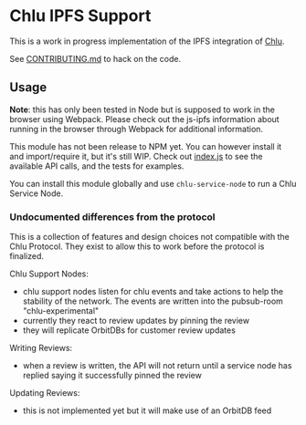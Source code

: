 # Chlu IPFS Support

This is a work in progress implementation of the IPFS integration of [Chlu](https://chlu.io).

See [CONTRIBUTING.md](https://github.com/ChluNetwork/chlu-ipfs-support/blob/master/CONTRIBUTING.md) to hack on the code.

## Usage

__Note__: this has only been tested in Node but is supposed to work in the browser using Webpack. Please check out the js-ipfs information about running in the browser through Webpack for additional information.

This module has not been release to NPM yet. You can however install it and import/require it, but it's still WIP. Check out [index.js]() to see the available API calls, and the tests for examples.

You can install this module globally and use `chlu-service-node` to run a Chlu Service Node.

### Undocumented differences from the protocol

This is a collection of features and design choices not compatible with the Chlu Protocol. They exist to allow this to work before the protocol is finalized.

Chlu Support Nodes:

- chlu support nodes listen for chlu events and take actions to help the stability of the network. The events are written into the pubsub-room "chlu-experimental"
- currently they react to review updates by pinning the review
- they will replicate OrbitDBs for customer review updates

Writing Reviews:

- when a review is written, the API will not return until a service node has replied saying it successfully pinned the review

Updating Reviews:

- this is not implemented yet but it will make use of an OrbitDB feed